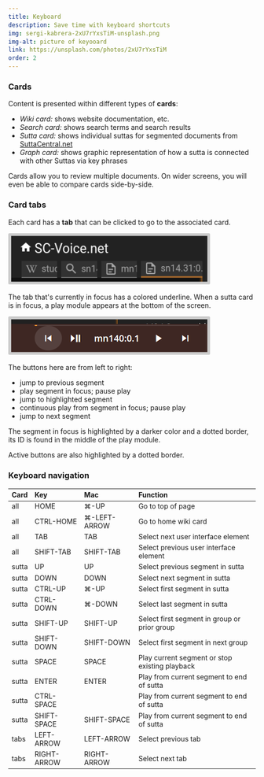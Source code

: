 ```yaml
---
title: Keyboard
description: Save time with keyboard shortcuts
img: sergi-kabrera-2xU7rYxsTiM-unsplash.png
img-alt: picture of keyooard
link: https://unsplash.com/photos/2xU7rYxsTiM
order: 2
---
```


### Cards

Content is presented within different types of **cards**:

* *Wiki card:* shows website documentation, etc.
* *Search card:*  shows search terms and search results
* *Sutta card:* shows individual suttas for segmented documents from [SuttaCentral.net](https://suttacentral.net)
* *Graph card:* shows graphic representation of how a sutta is connected with other Suttas via key phrases

Cards allow you to review multiple documents. 
On wider screens, you will even be able to compare cards side-by-side.

### Card tabs

Each card has a **tab** that can be clicked to go to the associated card.

<p>
<img src="img/tabs.png" class="ebt-image" alt="image of card tabs" style="width:400px; padding: 0.4em; border-radius: 0.2em;background: #cccccc;"/>
</p>

The tab that's currently in focus has a colored underline. When a sutta card is in focus, a play module appears at the bottom of the screen.

<p><img src="img/play.png" class="ebt-image" alt="screenshot of play module" style="width: 400px; padding: 0.4em; border-radius: 0.2em;background: #cccccc;"></p>

The buttons here are from left to right: 
- jump to previous segment
- play segment in focus; pause play 
- jump to highlighted segment 
- continuous play from segment in focus; pause play
- jump to next segment

The segment in focus is highlighted by a darker color and a dotted border, its ID is found in the middle of the play module. 

Active buttons are also highlighted by a dotted border. 

### Keyboard navigation

| Card | Key | Mac | Function |
| :---- | :---- | :---- | :---- |
| all | HOME | ⌘-UP | Go to top of page
| all | CTRL-HOME | ⌘-LEFT-ARROW | Go to home wiki card
| all | TAB | TAB | Select next user interface element
| all | SHIFT-TAB | SHIFT-TAB | Select previous user interface element
| sutta | UP | UP | Select previous segment in sutta
| sutta | DOWN | DOWN | Select next segment in sutta
| sutta | CTRL-UP | ⌘-UP | Select first segment in sutta
| sutta | CTRL-DOWN | ⌘-DOWN | Select last segment in sutta
| sutta | SHIFT-UP | SHIFT-UP | Select first segment in group or prior group
| sutta | SHIFT-DOWN | SHIFT-DOWN | Select first segment in next group
| sutta | SPACE | SPACE | Play current segment or stop existing playback
| sutta | ENTER | ENTER | Play from current segment to end of sutta 
| sutta | CTRL-SPACE | | Play from current segment to end of sutta 
| sutta | SHIFT-SPACE | SHIFT-SPACE | Play from current segment to end of sutta 
| tabs | LEFT-ARROW | LEFT-ARROW | Select previous tab 
| tabs | RIGHT-ARROW | RIGHT-ARROW | Select next tab

